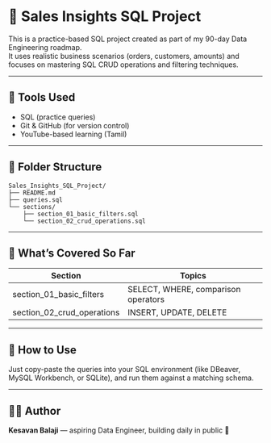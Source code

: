 # 🧾 Sales Insights SQL Project

This is a practice-based SQL project created as part of my 90-day Data Engineering roadmap.  
It uses realistic business scenarios (orders, customers, amounts) and focuses on mastering SQL CRUD operations and filtering techniques.

---

## 🧰 Tools Used
- SQL (practice queries)
- Git & GitHub (for version control)
- YouTube-based learning (Tamil)

---

## 📁 Folder Structure

```
Sales_Insights_SQL_Project/
├── README.md
├── queries.sql
└── sections/
    ├── section_01_basic_filters.sql
    └── section_02_crud_operations.sql
```

---

## 🧠 What’s Covered So Far

| Section                     | Topics                                      |
|----------------------------|---------------------------------------------|
| section_01_basic_filters   | SELECT, WHERE, comparison operators         |
| section_02_crud_operations | INSERT, UPDATE, DELETE                      |

---

## 🚀 How to Use
Just copy-paste the queries into your SQL environment (like DBeaver, MySQL Workbench, or SQLite), and run them against a matching schema.

---

## 👨‍💻 Author
**Kesavan Balaji** — aspiring Data Engineer, building daily in public 🚀
